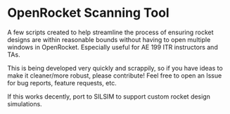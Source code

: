 # OpenRocket Scanning Tool
A few scripts created to help streamline the process of ensuring rocket designs are within reasonable bounds without having to open multiple windows in OpenRocket. Especially useful for AE 199 ITR instructors and TAs.

This is being developed very quickly and scrappily, so if you have ideas to make it cleaner/more robust, please contribute! Feel free to open an Issue for bug reports, feature requests, etc.  

If this works decently, port to SILSIM to support custom rocket design simulations.

